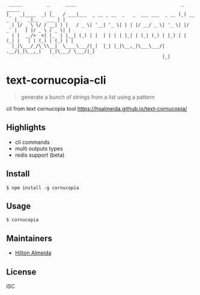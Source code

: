 ```
 _____         _      ____                                       _         _____           _
|_   _|____  _| |_   / ___|___  _ __ _ __  _   _  ___ ___  _ __ (_) __ _  |_   _|__   ___ | |
  | |/ _ \ \/ / __| | |   / _ \| '__| '_ \| | | |/ __/ _ \| '_ \| |/ _` |   | |/ _ \ / _ \| |
  | |  __/>  <| |_  | |__| (_) | |  | | | | |_| | (_| (_) | |_) | | (_| |   | | (_) | (_) | |
  |_|\___/_/\_\\__|  \____\___/|_|  |_| |_|\__,_|\___\___/| .__/|_|\__,_|   |_|\___/ \___/|_|
                                                          |_|
```

# text-cornucopia-cli

> generate a bunch of strings from a list using a pattern

cli from text cornucopia tool https://hsalmeida.github.io/text-cornucopia/

## Highlights
- cli commands
- multi outputs types
- redis support (beta)

## Install

```console
$ npm install -g cornucopia
```

## Usage

```console
$ cornucopia
```

## Maintainers

- [Hilton Almeida](https://github.com/hsalmeida)

## License

ISC
